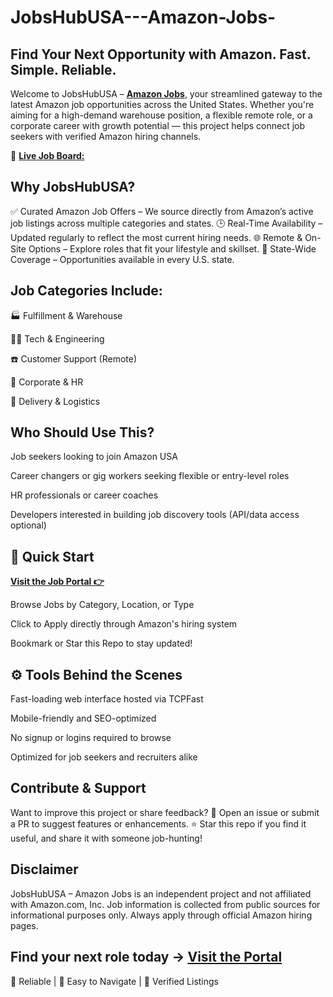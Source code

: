# JobsHubUSA---Amazon-Jobs-
## Find Your Next Opportunity with Amazon. Fast. Simple. Reliable.

Welcome to JobsHubUSA – **[Amazon Jobs]( https://offer.tcpfast.com/jobshubusa-amazon-jobs/)**, your streamlined gateway to the latest Amazon job opportunities across the United States. Whether you're aiming for a high-demand warehouse position, a flexible remote role, or a corporate career with growth potential — this project helps connect job seekers with verified Amazon hiring channels.

🔗 **[Live Job Board:]( https://offer.tcpfast.com/jobshubusa-amazon-jobs/)**

##  Why JobsHubUSA?
✅ Curated Amazon Job Offers – We source directly from Amazon’s active job listings across multiple categories and states.
🕒 Real-Time Availability – Updated regularly to reflect the most current hiring needs.
🌐 Remote & On-Site Options – Explore roles that fit your lifestyle and skillset.
📍 State-Wide Coverage – Opportunities available in every U.S. state.

##  Job Categories Include:
🏭 Fulfillment & Warehouse

🧑‍💻 Tech & Engineering

☎️ Customer Support (Remote)

🏢 Corporate & HR

🚚 Delivery & Logistics

##  Who Should Use This?
Job seekers looking to join Amazon USA

Career changers or gig workers seeking flexible or entry-level roles

HR professionals or career coaches

Developers interested in building job discovery tools (API/data access optional)

## 📌 Quick Start
**[Visit the Job Portal 👉]( https://offer.tcpfast.com/jobshubusa-amazon-jobs/)**

Browse Jobs by Category, Location, or Type

Click to Apply directly through Amazon's hiring system

Bookmark or Star this Repo to stay updated!

## ⚙️ Tools Behind the Scenes
Fast-loading web interface hosted via TCPFast

Mobile-friendly and SEO-optimized

No signup or logins required to browse

Optimized for job seekers and recruiters alike

##  Contribute & Support
Want to improve this project or share feedback?
📩 Open an issue or submit a PR to suggest features or enhancements.
⭐ Star this repo if you find it useful, and share it with someone job-hunting!

##  Disclaimer
JobsHubUSA – Amazon Jobs is an independent project and not affiliated with Amazon.com, Inc. Job information is collected from public sources for informational purposes only. Always apply through official Amazon hiring pages.

## Find your next role today → **[Visit the Portal]( https://offer.tcpfast.com/jobshubusa-amazon-jobs/)**
🔗 Reliable | 🧭 Easy to Navigate | 💼 Verified Listings
